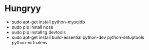 Hungryy
=======

* sudo apt-get install python-mysqldb
* sudo pip install nose
* sudo pip install tg.devtools
* sudo apt-get install build-essential python-dev python-setuptools python-virtualenv